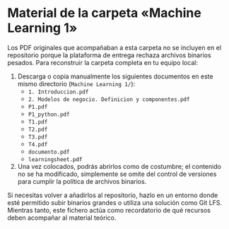 # Material de la carpeta «Machine Learning 1»

Los PDF originales que acompañaban a esta carpeta no se incluyen en el repositorio porque la plataforma de entrega rechaza archivos binarios pesados. Para reconstruir la carpeta completa en tu equipo local:

1. Descarga o copia manualmente los siguientes documentos en este mismo directorio (`Machine Learning 1/`):
   - `1. Introduccion.pdf`
   - `2. Modelos de negocio. Definicion y componentes.pdf`
   - `P1.pdf`
   - `P1_python.pdf`
   - `T1.pdf`
   - `T2.pdf`
   - `T3.pdf`
   - `T4.pdf`
   - `documento.pdf`
   - `learningsheet.pdf`
2. Una vez colocados, podrás abrirlos como de costumbre; el contenido no se ha modificado, simplemente se omite del control de versiones para cumplir la política de archivos binarios.

Si necesitas volver a añadirlos al repositorio, hazlo en un entorno donde esté permitido subir binarios grandes o utiliza una solución como Git LFS. Mientras tanto, este fichero actúa como recordatorio de qué recursos deben acompañar al material teórico.
